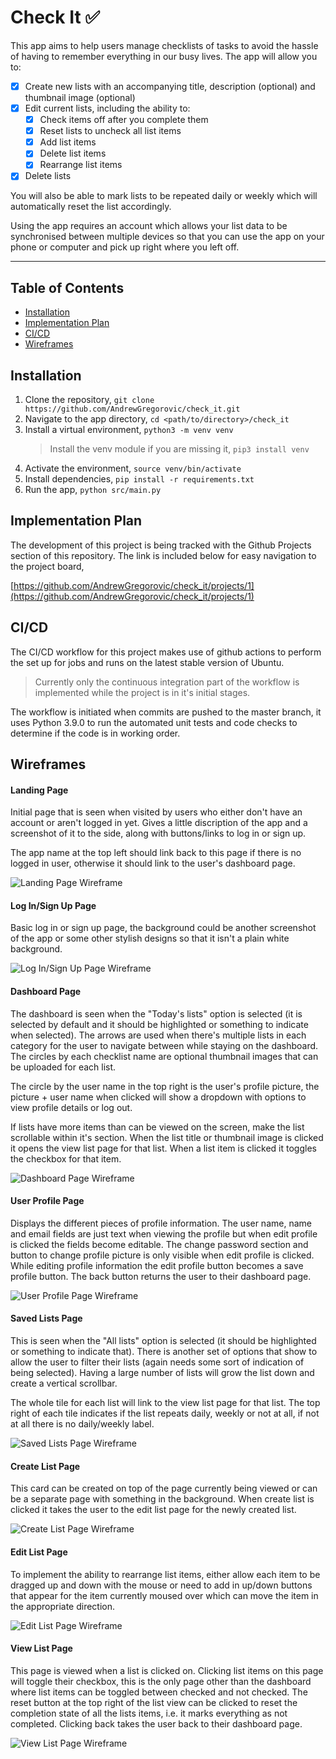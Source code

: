 # Check It :white_check_mark:

This app aims to help users manage checklists of tasks to avoid the hassle of having to remember everything in our busy lives. The app will allow you to:
- [x] Create new lists with an accompanying title, description (optional) and thumbnail image (optional)
- [x] Edit current lists, including the ability to:
    - [x] Check items off after you complete them
    - [x] Reset lists to uncheck all list items
    - [x] Add list items
    - [x] Delete list items
    - [x] Rearrange list items
- [x] Delete lists

You will also be able to mark lists to be repeated daily or weekly which will automatically reset the list accordingly.

Using the app requires an account which allows your list data to be synchronised between multiple devices so that you can use the app on your phone or computer and pick up right where you left off.

---

## Table of Contents
- [Installation](#installation)
- [Implementation Plan](#implementation-plan)
- [CI/CD](#ci-cd)
- [Wireframes](#wireframes)

## Installation

1. Clone the repository, `git clone https://github.com/AndrewGregorovic/check_it.git`
2. Navigate to the app directory, `cd <path/to/directory>/check_it`
3. Install a virtual environment, `python3 -m venv venv`
    > Install the venv module if you are missing it, `pip3 install venv`
4. Activate the environment, `source venv/bin/activate`
5. Install dependencies, `pip install -r requirements.txt`
6. Run the app, `python src/main.py`

## Implementation Plan

The development of this project is being tracked with the Github Projects section of this repository. The link is included below for easy navigation to the project board,

[https://github.com/AndrewGregorovic/check_it/projects/1](https://github.com/AndrewGregorovic/check_it/projects/1)

## CI/CD

The CI/CD workflow for this project makes use of github actions to perform the set up for jobs and runs on the latest stable version of Ubuntu.

> Currently only the continuous integration part of the workflow is implemented while the project is in it's initial stages.

The workflow is initiated when commits are pushed to the master branch, it uses Python 3.9.0 to run the automated unit tests and code checks to determine if the code is in working order.

## Wireframes

#### Landing Page
Initial page that is seen when visited by users who either don't have an account or aren't logged in yet. Gives a little discription of the app and a screenshot of it to the side, along with buttons/links to log in or sign up.

The app name at the top left should link back to this page if there is no logged in user, otherwise it should link to the user's dashboard page.

![Landing Page Wireframe](docs/wireframes/landing_page.png)

#### Log In/Sign Up Page
Basic log in or sign up page, the background could be another screenshot of the app or some other stylish designs so that it isn't a plain white background.

![Log In/Sign Up Page Wireframe](docs/wireframes/login_signup_page.png)

#### Dashboard Page
The dashboard is seen when the "Today's lists" option is selected (it is selected by default and it should be highlighted or something to indicate when selected). The arrows are used when there's multiple lists in each category for the user to navigate between while staying on the dashboard. The circles by each checklist name are optional thumbnail images that can be uploaded for each list.

The circle by the user name in the top right is the user's profile picture, the picture + user name when clicked will show a dropdown with options to view profile details or log out.

If lists have more items than can be viewed on the screen, make the list scrollable within it's section. When the list title or thumbnail image is clicked it opens the view list page for that list. When a list item is clicked it toggles the checkbox for that item.

![Dashboard Page Wireframe](docs/wireframes/dashboard_page.png)

#### User Profile Page
Displays the different pieces of profile information. The user name, name and email fields are just text when viewing the profile but when edit profile is clicked the fields become editable. The change password section and button to change profile picture is only visible when edit profile is clicked. While editing profile information the edit profile button becomes a save profile button. The back button returns the user to their dashboard page.

![User Profile Page Wireframe](docs/wireframes/user_profile_page.png)

#### Saved Lists Page
This is seen when the "All lists" option is selected (it should be highlighted or something to indicate that). There is another set of options that show to allow the user to filter their lists (again needs some sort of indication of being selected). Having a large number of lists will grow the list down and create a vertical scrollbar.

The whole tile for each list will link to the view list page for that list. The top right of each tile indicates if the list repeats daily, weekly or not at all, if not at all there is no daily/weekly label.

![Saved Lists Page Wireframe](docs/wireframes/saved_lists_page.png)

#### Create List Page
This card can be created on top of the page currently being viewed or can be a separate page with something in the background. When create list is clicked it takes the user to the edit list page for the newly created list.

![Create List Page Wireframe](docs/wireframes/create_list_page.png)

#### Edit List Page
To implement the ability to rearrange list items, either allow each item to be dragged up and down with the mouse or need to add in up/down buttons that appear for the item currently moused over which can move the item in the appropriate direction.

![Edit List Page Wireframe](docs/wireframes/edit_list_page.png)

#### View List Page
This page is viewed when a list is clicked on. Clicking list items on this page will toggle their checkbox, this is the only page other than the dashboard where list items can be toggled between checked and not checked. The reset button at the top right of the list view can be clicked to reset the completion state of all the lists items, i.e. it marks everything as not completed. Clicking back takes the user back to their dashboard page.

![View List Page Wireframe](docs/wireframes/view_list_page.png)